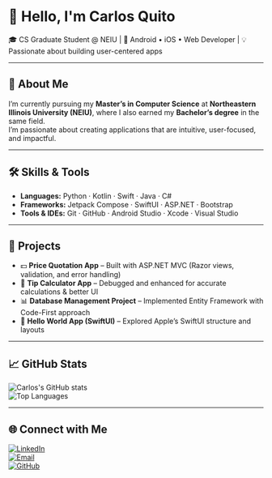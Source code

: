 # 👋 Hello, I'm Carlos Quito  

🎓 CS Graduate Student @ NEIU | 📱 Android • iOS • Web Developer | 💡 Passionate about building user-centered apps  

---

## 🌟 About Me  
I’m currently pursuing my **Master’s in Computer Science** at **Northeastern Illinois University (NEIU)**, where I also earned my **Bachelor’s degree** in the same field.  
I’m passionate about creating applications that are intuitive, user-focused, and impactful.  

---

## 🛠️ Skills & Tools  

- **Languages:** Python · Kotlin · Swift · Java · C#  
- **Frameworks:** Jetpack Compose · SwiftUI · ASP.NET · Bootstrap  
- **Tools & IDEs:** Git · GitHub · Android Studio · Xcode · Visual Studio  

---

## 🚀 Projects  

- 💵 **Price Quotation App** – Built with ASP.NET MVC (Razor views, validation, and error handling)  
- 🧮 **Tip Calculator App** – Debugged and enhanced for accurate calculations & better UI  
- 📊 **Database Management Project** – Implemented Entity Framework with Code-First approach  
- 📱 **Hello World App (SwiftUI)** – Explored Apple’s SwiftUI structure and layouts  

---

## 📈 GitHub Stats  

![Carlos's GitHub stats](https://github-readme-stats.vercel.app/api?username=crquito&show_icons=true&theme=radical)  
![Top Languages](https://github-readme-stats.vercel.app/api/top-langs/?username=crquito&layout=compact)  

---

## 🌐 Connect with Me  

[![LinkedIn](https://img.shields.io/badge/LinkedIn-%230077B5.svg?style=for-the-badge&logo=linkedin&logoColor=white)](https://www.linkedin.com/in/carlos-quito-5a2859337)  
[![Email](https://img.shields.io/badge/Email-D14836?style=for-the-badge&logo=gmail&logoColor=white)](mailto:crquito02@gmail.com)  
[![GitHub](https://img.shields.io/badge/GitHub-181717?style=for-the-badge&logo=github&logoColor=white)](https://github.com/crquito)  

